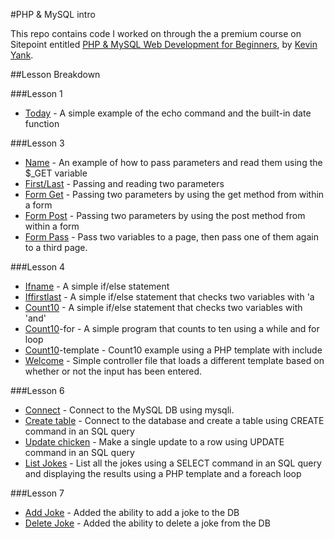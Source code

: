#PHP & MySQL intro

This repo contains code I worked on through the a premium course on Sitepoint entitled [PHP & MySQL Web Development for Beginners][1], by [Kevin Yank][KY].

##Lesson Breakdown

###Lesson 1
* [Today][2] - A simple example of the echo command and the built-in date function

###Lesson 3
* [Name][3] - An example of how to pass parameters and read them using the $_GET variable
* [First/Last][4] - Passing and reading two parameters
* [Form Get][5] - Passing two parameters by using the get method from within a form
* [Form Post][6] - Passing two parameters by using the post method from within a form
* [Form Pass][7] - Pass two variables to a page, then pass one of them again to a third page.

###Lesson 4

* [Ifname][8] - A simple if/else statement
* [Iffirstlast][9] - A simple if/else statement that checks two variables with 'a
* [Count10][10] - A simple if/else statement that checks two variables with 'and'
* [Count10][11]-for - A simple program that counts to ten using a while and for loop
* [Count10][12]-template - Count10 example using a PHP template with include
* [Welcome][13] - Simple controller file that loads a different template based on whether or not the input has been entered.

###Lesson 6

* [Connect][14] - Connect to the MySQL DB using mysqli.
* [Create table][15] - Connect to the database and create a table using CREATE command in an SQL query
* [Update chicken][16] - Make a single update to a row using UPDATE command in an SQL query
* [List Jokes][17] - List all the jokes using a SELECT command in an SQL query and displaying the results using a PHP template and a foreach loop

###Lesson 7
* [Add Joke][18] - Added the ability to add a joke to the DB
* [Delete Joke][19] - Added the ability to delete a joke from the DB



[KY]: https://github.com/sentience
[1]: https://www.sitepoint.com/premium/courses/php-mysql-web-development-for-beginners-13
[2]: https://github.com/sdlambert/sitepoint-introphp/blob/master/lesson1/today.php
[3]: https://github.com/sdlambert/sitepoint-introphp/blob/master/lesson3/name.html
[4]: https://github.com/sdlambert/sitepoint-introphp/blob/master/lesson3/firstlast.html
[5]: https://github.com/sdlambert/sitepoint-introphp/blob/master/lesson3/formget.html
[6]: https://github.com/sdlambert/sitepoint-introphp/blob/master/lesson3/formpost.html
[7]: https://github.com/sdlambert/sitepoint-introphp/blob/master/lesson3/formpass.html
[8]: https://github.com/sdlambert/sitepoint-introphp/blob/master/lesson4/ifname.html
[9]: https://github.com/sdlambert/sitepoint-introphp/blob/master/lesson4/iffirstlast.html
[10]: https://github.com/sdlambert/sitepoint-introphp/blob/master/lesson4/count10.php
[11]: https://github.com/sdlambert/sitepoint-introphp/blob/master/lesson4/count10-for.php
[12]: https://github.com/sdlambert/sitepoint-introphp/blob/master/lesson4/count10
[13]: https://github.com/sdlambert/sitepoint-introphp/blob/master/lesson4/welcome
[14]: https://github.com/sdlambert/sitepoint-introphp/blob/master/lesson6/connect
[15]: https://github.com/sdlambert/sitepoint-introphp/blob/master/lesson6/createtable
[16]: https://github.com/sdlambert/sitepoint-introphp/blob/master/lesson6/updatechicken
[17]: https://github.com/sdlambert/sitepoint-introphp/blob/master/lesson6/listjokes
[18]: https://github.com/sdlambert/sitepoint-introphp/blob/master/lesson7/addjoke
[19]: https://github.com/sdlambert/sitepoint-introphp/blob/master/lesson7/deletejoke